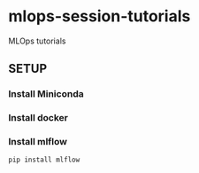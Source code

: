 # mlops-session-tutorials

MLOps tutorials


## SETUP

### Install Miniconda

### Install docker

### Install mlflow

```
pip install mlflow
```